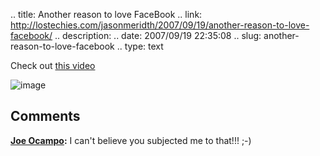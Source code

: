 .. title: Another reason to love FaceBook
.. link: http://lostechies.com/jasonmeridth/2007/09/19/another-reason-to-love-facebook/
.. description: 
.. date: 2007/09/19 22:35:08
.. slug: another-reason-to-love-facebook
.. type: text


Check out [this video](http://one.revver.com/watch/202104)

![image](jasonmeridth/files/2011/03AnotherreasontoloveFaceBook_10582/image_3.png)

## Comments

**[Joe Ocampo](#101 "2007-09-20 01:40:07"):** I can't believe you subjected me to that!!! ;-)

